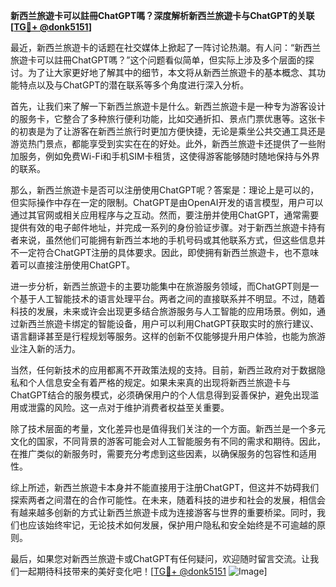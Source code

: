 **新西兰旅遊卡可以註冊ChatGPT嗎？深度解析新西兰旅遊卡与ChatGPT的关联[[TG💪+ @donk5151](https://t.me/s/donk5151)]**

最近，新西兰旅遊卡的话题在社交媒体上掀起了一阵讨论热潮。有人问：“新西兰旅遊卡可以註冊ChatGPT嗎？”这个问题看似简单，但实际上涉及多个层面的探讨。为了让大家更好地了解其中的细节，本文将从新西兰旅遊卡的基本概念、其功能特点以及与ChatGPT的潜在联系等多个角度进行深入分析。

首先，让我们来了解一下新西兰旅遊卡是什么。新西兰旅遊卡是一种专为游客设计的服务卡，它整合了多种旅行便利功能，比如交通折扣、景点门票优惠等。这张卡的初衷是为了让游客在新西兰旅行时更加方便快捷，无论是乘坐公共交通工具还是游览热门景点，都能享受到实实在在的好处。此外，新西兰旅遊卡还提供了一些附加服务，例如免费Wi-Fi和手机SIM卡租赁，这使得游客能够随时随地保持与外界的联系。

那么，新西兰旅遊卡是否可以注册使用ChatGPT呢？答案是：理论上是可以的，但实际操作中存在一定的限制。ChatGPT是由OpenAI开发的语言模型，用户可以通过其官网或相关应用程序与之互动。然而，要注册并使用ChatGPT，通常需要提供有效的电子邮件地址，并完成一系列的身份验证步骤。对于新西兰旅遊卡持有者来说，虽然他们可能拥有新西兰本地的手机号码或其他联系方式，但这些信息并不一定符合ChatGPT注册的具体要求。因此，即使拥有新西兰旅遊卡，也不意味着可以直接注册使用ChatGPT。

进一步分析，新西兰旅遊卡的主要功能集中在旅游服务领域，而ChatGPT则是一个基于人工智能技术的语言处理平台。两者之间的直接联系并不明显。不过，随着科技的发展，未来或许会出现更多结合旅游服务与人工智能的应用场景。例如，通过新西兰旅遊卡绑定的智能设备，用户可以利用ChatGPT获取实时的旅行建议、语言翻译甚至是行程规划等服务。这样的创新不仅能够提升用户体验，也能为旅游业注入新的活力。

当然，任何新技术的应用都离不开政策法规的支持。目前，新西兰政府对于数据隐私和个人信息安全有着严格的规定。如果未来真的出现将新西兰旅遊卡与ChatGPT结合的服务模式，必须确保用户的个人信息得到妥善保护，避免出现滥用或泄露的风险。这一点对于维护消费者权益至关重要。

除了技术层面的考量，文化差异也是值得我们关注的一个方面。新西兰是一个多元文化的国家，不同背景的游客可能会对人工智能服务有不同的需求和期待。因此，在推广类似的新服务时，需要充分考虑到这些因素，以确保服务的包容性和适用性。

综上所述，新西兰旅遊卡本身并不能直接用于注册ChatGPT，但这并不妨碍我们探索两者之间潜在的合作可能性。在未来，随着科技的进步和社会的发展，相信会有越来越多创新的方式让新西兰旅遊卡成为连接游客与世界的重要桥梁。同时，我们也应该始终牢记，无论技术如何发展，保护用户隐私和安全始终是不可逾越的原则。

最后，如果您对新西兰旅遊卡或ChatGPT有任何疑问，欢迎随时留言交流。让我们一起期待科技带来的美好变化吧！[[TG💪+ @donk5151](https://t.me/s/donk5151) ![Image](https://i.postimg.cc/rwNCRYN7/Snipaste-2025-04-30-17-27-05.png)]